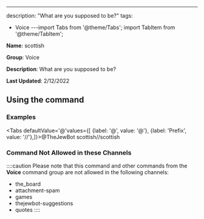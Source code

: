 ---
description: "What are you supposed to be?"
tags:
  - Voice
---import Tabs from '@theme/Tabs';
import TabItem from '@theme/TabItem';

**Name**: scottish

**Group**: Voice

**Description**: What are you supposed to be?

**Last Updated**: 2/12/2022

## Using the command

### Examples
<Tabs defaultValue='@'values={[ {label: '@', value: '@'}, {label: 'Prefix', value: '//'},]}><TabItem value='@'>@TheJewBot scottish</TabItem><TabItem value='//'>//scottish</TabItem></Tabs>

### Command Not Allowed in these Channels
::::caution Please note that this command and other commands from the **Voice** command group are not allowed in the following channels:
- the_board
- attachment-spam
- games
- thejewbot-suggestions
- quotes
::::